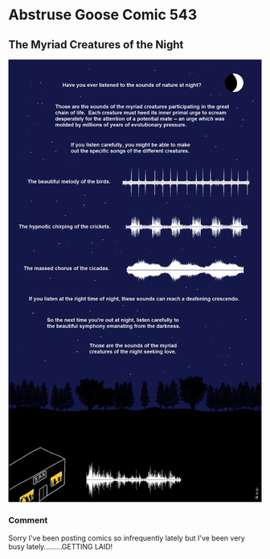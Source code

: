 # Abstruse Goose Comic 543
## The Myriad Creatures of the Night

![image](comics/the_sound_and_the_horny.png)
### Comment
Sorry I've been posting comics so infrequently lately but I've been very busy lately.........GETTING LAID!

